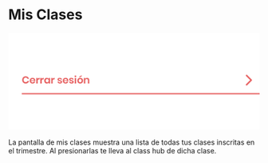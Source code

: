 # Mis Clases

![](../.gitbook/assets/image%20%283%29.png)

La pantalla de mis clases muestra una lista de todas tus clases inscritas en el trimestre. Al presionarlas te lleva al class hub de dicha clase.

